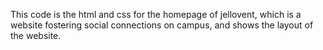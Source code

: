 This code is the html and css for the homepage of jellovent, which is a website fostering social connections on campus, and shows the layout of the website.